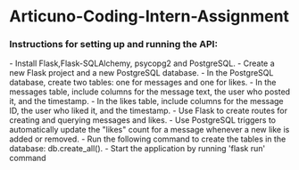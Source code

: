 # Articuno-Coding-Intern-Assignment

<h3> Instructions for setting up and running the API: </h3>
  - Install Flask,Flask-SQLAlchemy, psycopg2 and PostgreSQL.
  - Create a new Flask project and a new PostgreSQL database.
  - In the PostgreSQL database, create two tables: one for messages and one for likes.
  - In the messages table, include columns for the message text, the user who posted it, and the timestamp.
  - In the likes table, include columns for the message ID, the user who liked it, and the timestamp.
  - Use Flask to create routes for creating and querying messages and likes.
  - Use PostgreSQL triggers to automatically update the "likes" count for a message whenever a new like is added or removed.
  - Run the following command to create the tables in the database: db.create_all().
  - Start the application by running 'flask run' command
